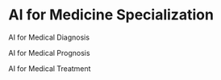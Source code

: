 # AI for Medicine Specialization


AI for Medical Diagnosis

AI for Medical Prognosis

AI for Medical Treatment
